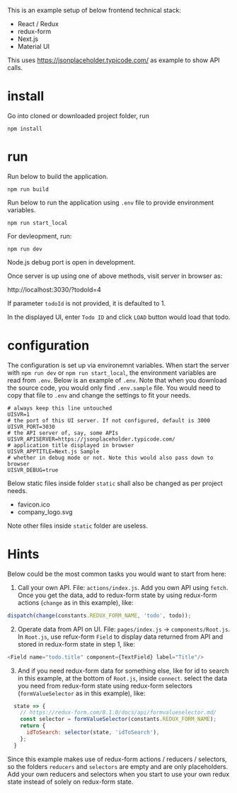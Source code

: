 This is an example setup of below frontend technical stack:

- React / Redux
- redux-form
- Next.js
- Material UI

This uses https://jsonplaceholder.typicode.com/ as example to show API calls.

# install

Go into cloned or downloaded project folder, run

```shell
npm install
```

# run

Run below to  build the application.

```shell
npm run build
```

Run below to run the application using `.env` file to provide environment variables.

```shell
npm run start_local
```

For devleopment, run:

```shell
npm run dev
```

Node.js debug port is open in development.

Once server is up using one of above methods, visit server in browser as:

http://localhost:3030/?todoId=4

If parameter `todoId` is not provided, it is defaulted to 1.

In the displayed UI, enter `Todo ID` and click `LOAD` button would load that todo.

# configuration

The configuration is set up via environemnt variables.
When start the server with `npm run dev` or `npm run start_local`, the environment variables are read from `.env`.
Below is an example of `.env`. Note that when you download the source code, you would only find `.env.sample` file. You would need to copy that file to `.env` and change the settings to fit your needs.

```shell
# always keep this line untouched
UISVR=1
# the port of this UI server. If not configured, default is 3000
UISVR_PORT=3030
# the API server of, say, some APIs
UISVR_APISERVER=https://jsonplaceholder.typicode.com/
# application title displayed in browser
UISVR_APPTITLE=Next.js Sample
# whether in debug mode or not. Note this would also pass down to browser
UISVR_DEBUG=true
```

Below static files inside folder `static` shall also be changed as per project needs.

- favicon.ico
- company_logo.svg

Note other files inside `static` folder are useless.

# Hints

Below could be the most common tasks you would want to start from here:

1. Call your own API. File: `actions/index.js`. Add you own API using `fetch`. Once you get the data, add to redux-form state by using redux-form actions (`change` as in this example), like:
```JavaScript
dispatch(change(constants.REDUX_FORM_NAME, 'todo', todo));
```
2. Operate data from API on UI. File: `pages/index.js` -> `components/Root.js`. In `Root.js`, use refux-form `Field` to display data returned from API and stored in redux-form state in step 1, like:
```JavaScript
<Field name="todo.title" component={TextField} label="Title"/>
```
3. And if you need redux-form data for something else, like for id to search in this example, at the bottom of `Root.js`, inside `connect`. select the data you need from redux-form state using redux-form selectors (`formValueSelector` as in this example), like:
```JavaScript
  state => {
    // https://redux-form.com/8.1.0/docs/api/formvalueselector.md/
    const selector = formValueSelector(constants.REDUX_FORM_NAME);
    return {
      idToSearch: selector(state, 'idToSearch'),
    };
  }
```

Since this example makes use of redux-form actions / reducers / selectors, so the folders `reducers` and `selectors` are empty and are only placeholders. Add your own reducers and selectors when you start to use your own redux state instead of solely on redux-form state.
